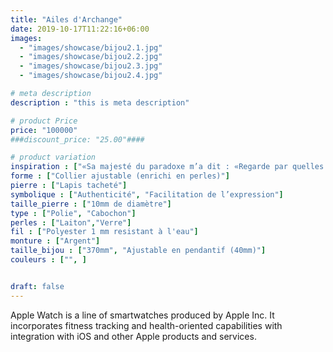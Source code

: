 ```yaml
---
title: "Ailes d'Archange"
date: 2019-10-17T11:22:16+06:00
images: 
  - "images/showcase/bijou2.1.jpg"
  - "images/showcase/bijou2.2.jpg"
  - "images/showcase/bijou2.3.jpg"
  - "images/showcase/bijou2.4.jpg"

# meta description
description : "this is meta description"

# product Price
price: "100000"
###discount_price: "25.00"####

# product variation
inspiration : ["«Sa majesté du paradoxe m’a dit : «Regarde par quelles violences je suis passée pour me détacher. Regarde avec quelle légèreté je porte la tristesse de ce qui est éphémère.» Alors, je me suis agenouillé, et j’ai pleuré de joie.»"]
forme : ["Collier ajustable (enrichi en perles)"]
pierre : ["Lapis tacheté"]
symbolique : ["Authenticité", "Facilitation de l’expression"]
taille_pierre : ["10mm de diamètre"]
type : ["Polie", "Cabochon"]
perles : ["Laiton","Verre"]
fil : ["Polyester 1 mm resistant à l'eau"]
monture : ["Argent"]
taille_bijou : ["370mm", "Ajustable en pendantif (40mm)"]
couleurs : ["", ]


draft: false
---
```


Apple Watch is a line of smartwatches produced by Apple Inc. It incorporates fitness tracking and health-oriented capabilities with integration with iOS and other Apple products and services.
